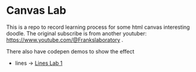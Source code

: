 # Canvas Lab
This is a repo to record learning process for some html canvas interesting doodle.
The original subscribe is from another youtuber: https://www.youtube.com/@Frankslaboratory .


There also have codepen demos to show the effect

- lines -> [Lines Lab 1](https://codepen.io/likunlin/pen/WNYYmBb)
